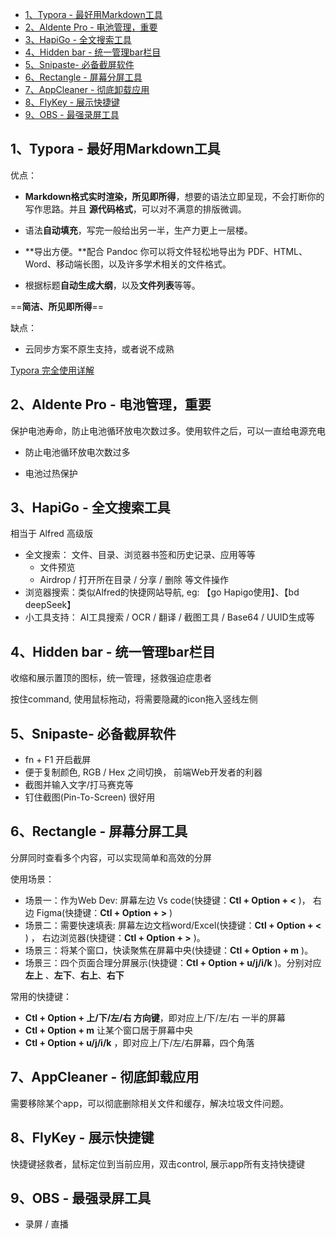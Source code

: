 - [1、Typora - 最好用Markdown工具](#1typora---最好用markdown工具)
- [2、Aldente Pro - 电池管理，重要](#2aldente-pro---电池管理重要)
- [3、HapiGo - 全文搜索工具](#3hapigo---全文搜索工具)
- [4、Hidden bar - 统一管理bar栏目](#4hidden-bar---统一管理bar栏目)
- [5、Snipaste- 必备截屏软件](#5snipaste--必备截屏软件)
- [6、Rectangle - 屏幕分屏工具](#6rectangle---屏幕分屏工具)
- [7、AppCleaner - 彻底卸载应用](#7appcleaner---彻底卸载应用)
- [8、FlyKey - 展示快捷键](#8flykey---展示快捷键)
- [9、OBS - 最强录屏工具](#9obs---最强录屏工具)


## 1、Typora - 最好用Markdown工具

优点：

- **Markdown格式实时渲染，所见即所得**，想要的语法立即呈现，不会打断你的写作思路。并且 **源代码格式**，可以对不满意的排版微调。

- 语法**自动填充**，写完一般给出另一半，生产力更上一层楼。

- **导出方便。**配合 Pandoc 你可以将文件轻松地导出为 PDF、HTML、Word、移动端长图，以及许多学术相关的文件格式。

- 根据标题**自动生成大纲**，以及**文件列表**等等。



==**简洁、所见即所得**==



缺点：

- 云同步方案不原生支持，或者说不成熟



[Typora 完全使用详解](https://sspai.com/post/54912/)


## 2、Aldente Pro - 电池管理，重要 

保护电池寿命，防止电池循环放电次数过多。使用软件之后，可以一直给电源充电



- 防止电池循环放电次数过多

- 电池过热保护

  



## 3、HapiGo - 全文搜索工具



相当于 Alfred 高级版

- 全文搜索： 文件、目录、浏览器书签和历史记录、应用等等
  - 文件预览
  - Airdrop / 打开所在目录 / 分享 / 删除 等文件操作
- 浏览器搜索：类似Alfred的快捷网站导航, eg: 【go Hapigo使用】、【bd deepSeek】
- 小工具支持： AI工具搜索 / OCR / 翻译 / 截图工具 / Base64 / UUID生成等





## 4、Hidden bar - 统一管理bar栏目

收缩和展示置顶的图标，统一管理，拯救强迫症患者



按住command, 使用鼠标拖动，将需要隐藏的icon拖入竖线左侧





## 5、Snipaste- 必备截屏软件

- fn + F1 开启截屏
- 便于复制颜色, RGB / Hex 之间切换， 前端Web开发者的利器
- 截图并输入文字/打马赛克等
- 钉住截图(Pin-To-Screen) 很好用





## 6、Rectangle - 屏幕分屏工具

分屏同时查看多个内容，可以实现简单和高效的分屏



使用场景：

- 场景一：作为Web Dev:  屏幕左边 Vs code(快捷键：**Ctl + Option + <** )， 右边 Figma(快捷键：**Ctl + Option + >** )
- 场景二：需要快速填表:  屏幕左边文档word/Excel(快捷键：**Ctl + Option + <** ) ， 右边浏览器(快捷键：**Ctl + Option + >** )。
- 场景三：将某个窗口，快读聚焦在屏幕中央(快捷键：**Ctl + Option + m** )。 
- 场景三：四个页面合理分屏展示(快捷键：**Ctl + Option + u/j/i/k** )。分别对应**左上** 、**左下**、**右上**、**右下**



常用的快捷键：

- **Ctl + Option + 上/下/左/右 方向键**，即对应上/下/左/右 一半的屏幕
- **Ctl + Option + m** 让某个窗口居于屏幕中央
- **Ctl + Option + u/j/i/k** ，即对应上/下/左/右屏幕，四个角落



## 7、AppCleaner - 彻底卸载应用

需要移除某个app，可以彻底删除相关文件和缓存，解决垃圾文件问题。



## 8、FlyKey - 展示快捷键

快捷键拯救者，鼠标定位到当前应用，双击control, 展示app所有支持快捷键



## 9、OBS - 最强录屏工具

- 录屏 / 直播
